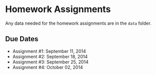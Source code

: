 Homework Assignments
=========

Any data needed for the homework assignments are in the `data` folder.

Due Dates
-------

- Assignment #1: September 11, 2014
- Assignment #2: September 18, 2014
- Assignment #3: September 25, 2014
- Assignment #4: October 02, 2014